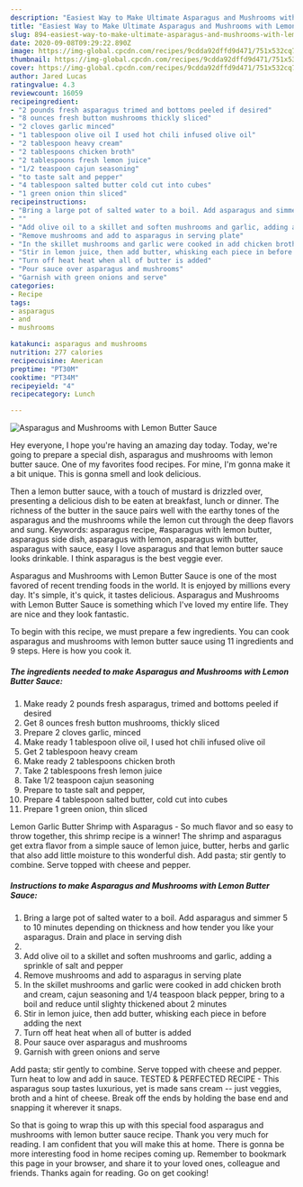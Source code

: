 ```yaml
---
description: "Easiest Way to Make Ultimate Asparagus and Mushrooms with Lemon Butter Sauce"
title: "Easiest Way to Make Ultimate Asparagus and Mushrooms with Lemon Butter Sauce"
slug: 894-easiest-way-to-make-ultimate-asparagus-and-mushrooms-with-lemon-butter-sauce
date: 2020-09-08T09:29:22.890Z
image: https://img-global.cpcdn.com/recipes/9cdda92dffd9d471/751x532cq70/asparagus-and-mushrooms-with-lemon-butter-sauce-recipe-main-photo.jpg
thumbnail: https://img-global.cpcdn.com/recipes/9cdda92dffd9d471/751x532cq70/asparagus-and-mushrooms-with-lemon-butter-sauce-recipe-main-photo.jpg
cover: https://img-global.cpcdn.com/recipes/9cdda92dffd9d471/751x532cq70/asparagus-and-mushrooms-with-lemon-butter-sauce-recipe-main-photo.jpg
author: Jared Lucas
ratingvalue: 4.3
reviewcount: 16059
recipeingredient:
- "2 pounds fresh asparagus trimed and bottoms peeled if desired"
- "8 ounces fresh button mushrooms thickly sliced"
- "2 cloves garlic minced"
- "1 tablespoon olive oil I used hot chili infused olive oil"
- "2 tablespoon heavy cream"
- "2 tablespoons chicken broth"
- "2 tablespoons fresh lemon juice"
- "1/2 teaspoon cajun seasoning"
- "to taste salt and pepper"
- "4 tablespoon salted butter cold cut into cubes"
- "1 green onion thin sliced"
recipeinstructions:
- "Bring a large pot of salted water to a boil. Add asparagus and simmer 5 to 10 minutes depending on thickness and how tender you like your asparagus. Drain and place in serving dish"
- ""
- "Add olive oil to a skillet and soften mushrooms and garlic, adding a sprinkle of salt and pepper"
- "Remove mushrooms and add to asparagus in serving plate"
- "In the skillet mushrooms and garlic were cooked in add chicken broth and cream, cajun seasoning and 1/4 teaspoon black pepper, bring to a boil and reduce until slighty thickened about 2 minutes"
- "Stir in lemon juice, then add butter, whisking each piece in before adding the next"
- "Turn off heat heat when all of butter is added"
- "Pour sauce over asparagus and mushrooms"
- "Garnish with green onions and serve"
categories:
- Recipe
tags:
- asparagus
- and
- mushrooms

katakunci: asparagus and mushrooms 
nutrition: 277 calories
recipecuisine: American
preptime: "PT30M"
cooktime: "PT34M"
recipeyield: "4"
recipecategory: Lunch

---
```



![Asparagus and Mushrooms with Lemon Butter Sauce](https://img-global.cpcdn.com/recipes/9cdda92dffd9d471/751x532cq70/asparagus-and-mushrooms-with-lemon-butter-sauce-recipe-main-photo.jpg)

Hey everyone, I hope you're having an amazing day today. Today, we're going to prepare a special dish, asparagus and mushrooms with lemon butter sauce. One of my favorites food recipes. For mine, I'm gonna make it a bit unique. This is gonna smell and look delicious.

Then a lemon butter sauce, with a touch of mustard is drizzled over, presenting a delicious dish to be eaten at breakfast, lunch or dinner. The richness of the butter in the sauce pairs well with the earthy tones of the asparagus and the mushrooms while the lemon cut through the deep flavors and sung. Keywords: asparagus recipe, #asparagus with lemon butter, asparagus side dish, asparagus with lemon, asparagus with butter, asparagus with sauce, easy I love asparagus and that lemon butter sauce looks drinkable. I think asparagus is the best veggie ever.

Asparagus and Mushrooms with Lemon Butter Sauce is one of the most favored of recent trending foods in the world. It is enjoyed by millions every day. It's simple, it's quick, it tastes delicious. Asparagus and Mushrooms with Lemon Butter Sauce is something which I've loved my entire life. They are nice and they look fantastic.


To begin with this recipe, we must prepare a few ingredients. You can cook asparagus and mushrooms with lemon butter sauce using 11 ingredients and 9 steps. Here is how you cook it.

<!--inarticleads1-->

##### The ingredients needed to make Asparagus and Mushrooms with Lemon Butter Sauce:

1. Make ready 2 pounds fresh asparagus, trimed and bottoms peeled if desired
1. Get 8 ounces fresh button mushrooms, thickly sliced
1. Prepare 2 cloves garlic, minced
1. Make ready 1 tablespoon olive oil, I used hot chili infused olive oil
1. Get 2 tablespoon heavy cream
1. Make ready 2 tablespoons chicken broth
1. Take 2 tablespoons fresh lemon juice
1. Take 1/2 teaspoon cajun seasoning
1. Prepare to taste salt and pepper,
1. Prepare 4 tablespoon salted butter, cold cut into cubes
1. Prepare 1 green onion, thin sliced


Lemon Garlic Butter Shrimp with Asparagus - So much flavor and so easy to throw together, this shrimp recipe is a winner! The shrimp and asparagus get extra flavor from a simple sauce of lemon juice, butter, herbs and garlic that also add little moisture to this wonderful dish. Add pasta; stir gently to combine. Serve topped with cheese and pepper. 

<!--inarticleads2-->

##### Instructions to make Asparagus and Mushrooms with Lemon Butter Sauce:

1. Bring a large pot of salted water to a boil. Add asparagus and simmer 5 to 10 minutes depending on thickness and how tender you like your asparagus. Drain and place in serving dish
1. 
1. Add olive oil to a skillet and soften mushrooms and garlic, adding a sprinkle of salt and pepper
1. Remove mushrooms and add to asparagus in serving plate
1. In the skillet mushrooms and garlic were cooked in add chicken broth and cream, cajun seasoning and 1/4 teaspoon black pepper, bring to a boil and reduce until slighty thickened about 2 minutes
1. Stir in lemon juice, then add butter, whisking each piece in before adding the next
1. Turn off heat heat when all of butter is added
1. Pour sauce over asparagus and mushrooms
1. Garnish with green onions and serve


Add pasta; stir gently to combine. Serve topped with cheese and pepper. Turn heat to low and add in sauce. TESTED &amp; PERFECTED RECIPE - This asparagus soup tastes luxurious, yet is made sans cream -- just veggies, broth and a hint of cheese. Break off the ends by holding the base end and snapping it wherever it snaps. 

So that is going to wrap this up with this special food asparagus and mushrooms with lemon butter sauce recipe. Thank you very much for reading. I am confident that you will make this at home. There is gonna be more interesting food in home recipes coming up. Remember to bookmark this page in your browser, and share it to your loved ones, colleague and friends. Thanks again for reading. Go on get cooking!
